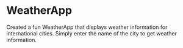# WeatherApp

Created a fun WeatherApp that displays weather information for international cities. Simply enter the name of the city to get weather information. 
